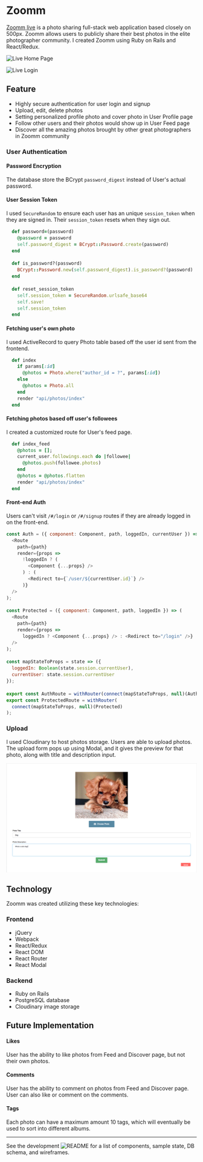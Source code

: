 # Zoomm
[Zoomm live](https://zoomm.herokuapp.com/#/) is a photo sharing full-stack web application based closely on 500px. Zoomm allows users to publicly share their best photos in the elite photographer community. I created Zoomm using Ruby on Rails and React/Redux.


![Live Home Page](https://github.com/michaelzhu1/Zoomm/blob/master/docs/README/homepage_gif.gif)

![Live Login](https://github.com/michaelzhu1/Zoomm/blob/master/docs/README/loginpage_gif.gif)

## Feature
* Highly secure authentication for user login and signup
* Upload, edit, delete photos
* Setting personalized profile photo and cover photo in User Profile page
* Follow other users and their photos would show up in User Feed page
* Discover all the amazing photos brought by other great photographers in Zoomm community


### User Authentication
#### Password Encryption
The database store the BCrypt `password_digest` instead of User's actual password.

#### User Session Token
I used `SecureRandom` to ensure each user has an unique `session_token` when they are signed in. Their `session_token` resets when they sign out.

```ruby
  def password=(password)
    @password = password
    self.password_digest = BCrypt::Password.create(password)
  end

  def is_password?(password)
    BCrypt::Password.new(self.password_digest).is_password?(password)
  end

  def reset_session_token
    self.session_token = SecureRandom.urlsafe_base64
    self.save!
    self.session_token
  end
```

#### Fetching user's own photo
I used ActiveRecord to query Photo table based off the user id sent from the frontend.
```ruby
  def index
    if params[:id]
      @photos = Photo.where("author_id = ?", params[:id])
    else
      @photos = Photo.all
    end
    render "api/photos/index"
  end
```

#### Fetching photos based off user's followees
I created a customized route for User's feed page.

```ruby
  def index_feed
    @photos = [];
    current_user.followings.each do |followee|
      @photos.push(followee.photos)
    end
    @photos = @photos.flatten
    render "api/photos/index"
  end
```
#### Front-end Auth
Users can't visit `/#/login` or `/#/signup` routes if they are already logged in on the front-end.
```javascript
const Auth = ({ component: Component, path, loggedIn, currentUser }) => (
  <Route
    path={path}
    render={props =>
      !loggedIn ? (
        <Component {...props} />
      ) : (
        <Redirect to={`/user/${currentUser.id}`} />
      )}
  />
);

const Protected = ({ component: Component, path, loggedIn }) => (
  <Route
    path={path}
    render={props =>
      loggedIn ? <Component {...props} /> : <Redirect to="/login" />}
  />
);

const mapStateToProps = state => ({
  loggedIn: Boolean(state.session.currentUser),
  currentUser: state.session.currentUser
});

export const AuthRoute = withRouter(connect(mapStateToProps, null)(Auth));
export const ProtectedRoute = withRouter(
  connect(mapStateToProps, null)(Protected)
);
```

### Upload
I used Cloudinary to host photos storage. Users are able to upload photos. The upload form pops up using Modal, and it gives the preview for that photo, along with title and description input.

![uploadform](https://github.com/michaelzhu1/Zoomm/blob/master/docs/README/upload_form.png)


## Technology

Zoomm was created utilizing these key technologies:

### Frontend
* jQuery
* Webpack
* React/Redux
* React DOM
* React Router
* React Modal

### Backend
* Ruby on Rails
* PostgreSQL database
* Cloudinary image storage


## Future Implementation

#### Likes
User has the ability to like photos from Feed and Discover page, but not their own photos.
#### Comments
User has the ability to comment on photos from Feed and Discover page. User can also like or comment on the comments.
#### Tags
Each photo can have a maximum amount 10 tags, which will eventually be used to sort into different albums.

***
See the development ![README](https://github.com/michaelzhu1/Zoomm/wiki) for a list of components, sample state, DB schema, and wireframes.
